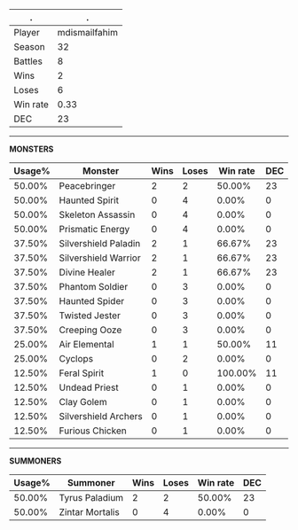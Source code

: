 .|.
|-|-
Player|mdismailfahim
Season|32
Battles|8
Wins|2
Loses|6
Win rate|0.33
DEC|23

---
**MONSTERS**

Usage%|Monster|Wins|Loses|Win rate|DEC|
-|-|-|-|-|-|
50.00%|Peacebringer|2|2|50.00%|23|
50.00%|Haunted Spirit|0|4|0.00%|0|
50.00%|Skeleton Assassin|0|4|0.00%|0|
50.00%|Prismatic Energy|0|4|0.00%|0|
37.50%|Silvershield Paladin|2|1|66.67%|23|
37.50%|Silvershield Warrior|2|1|66.67%|23|
37.50%|Divine Healer|2|1|66.67%|23|
37.50%|Phantom Soldier|0|3|0.00%|0|
37.50%|Haunted Spider|0|3|0.00%|0|
37.50%|Twisted Jester|0|3|0.00%|0|
37.50%|Creeping Ooze|0|3|0.00%|0|
25.00%|Air Elemental|1|1|50.00%|11|
25.00%|Cyclops|0|2|0.00%|0|
12.50%|Feral Spirit|1|0|100.00%|11|
12.50%|Undead Priest|0|1|0.00%|0|
12.50%|Clay Golem|0|1|0.00%|0|
12.50%|Silvershield Archers|0|1|0.00%|0|
12.50%|Furious Chicken|0|1|0.00%|0|

---
**SUMMONERS**

Usage%|Summoner|Wins|Loses|Win rate|DEC|
-|-|-|-|-|-|
50.00%|Tyrus Paladium|2|2|50.00%|23|
50.00%|Zintar Mortalis|0|4|0.00%|0|
